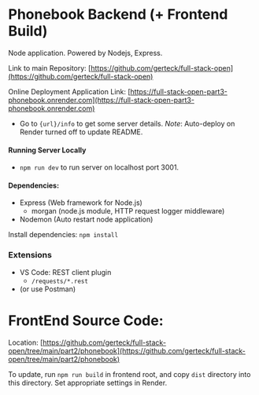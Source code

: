 # Phonebook Backend (+ Frontend Build)
Node application. Powered by Nodejs, Express.

Link to main Repository: [https://github.com/gerteck/full-stack-open](https://github.com/gerteck/full-stack-open)

Online Deployment Application Link: [https://full-stack-open-part3-phonebook.onrender.com](https://full-stack-open-part3-phonebook.onrender.com)

* Go to `{url}/info` to get some server details.
*Note*: Auto-deploy on Render turned off to update README.

#### Running Server Locally

* `npm run dev` to run server on localhost port 3001.

#### Dependencies:
* Express (Web framework for Node.js)
  * morgan (node.js module, HTTP request logger middleware)
* Nodemon (Auto restart node application)

Install dependencies: `npm install`

### Extensions
* VS Code: REST client plugin
  * `/requests/*.rest`
* (or use Postman)


# FrontEnd Source Code:

Location: [https://github.com/gerteck/full-stack-open/tree/main/part2/phonebook](https://github.com/gerteck/full-stack-open/tree/main/part2/phonebook)

To update, run `npm run build` in frontend root, and copy `dist` directory into this directory. Set appropriate settings in Render. 